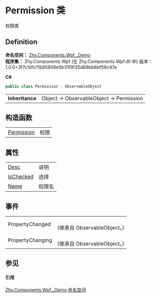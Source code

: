 # Permission 类


权限类



## Definition
**命名空间：** <a href="N_Zhy_Components_Wpf__Demo.md">Zhy.Components.Wpf._Demo</a>  
**程序集：** Zhy.Components.Wpf (在 Zhy.Components.Wpf.dll 中) 版本：1.0.0+3f7c1d1c11b95806e5b31f9f35d89bb6bf59c47e

**C#**
``` C#
public class Permission : ObservableObject
```

<table><tr><td><strong>Inheritance</strong></td><td>Object  →  ObservableObject  →  Permission</td></tr>
</table>



## 构造函数
<table>
<tr>
<td><a href="M_Zhy_Components_Wpf__Demo_Permission__ctor.md">Permission</a></td>
<td>权限</td></tr>
</table>

## 属性
<table>
<tr>
<td><a href="P_Zhy_Components_Wpf__Demo_Permission_Desc.md">Desc</a></td>
<td>说明</td></tr>
<tr>
<td><a href="P_Zhy_Components_Wpf__Demo_Permission_IsChecked.md">IsChecked</a></td>
<td>选择</td></tr>
<tr>
<td><a href="P_Zhy_Components_Wpf__Demo_Permission_Name.md">Name</a></td>
<td>权限名</td></tr>
</table>

## 事件
<table>
<tr>
<td>PropertyChanged</td>
<td><br />(继承自 ObservableObject。)</td></tr>
<tr>
<td>PropertyChanging</td>
<td><br />(继承自 ObservableObject。)</td></tr>
</table>

## 参见


#### 引用
<a href="N_Zhy_Components_Wpf__Demo.md">Zhy.Components.Wpf._Demo 命名空间</a>  
